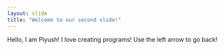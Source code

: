 ```yaml
---
layout: slide
title: "Welcome to our second slide!"
---
```

Hello, I am Piyush! I love creating programs!
Use the left arrow to go back!
